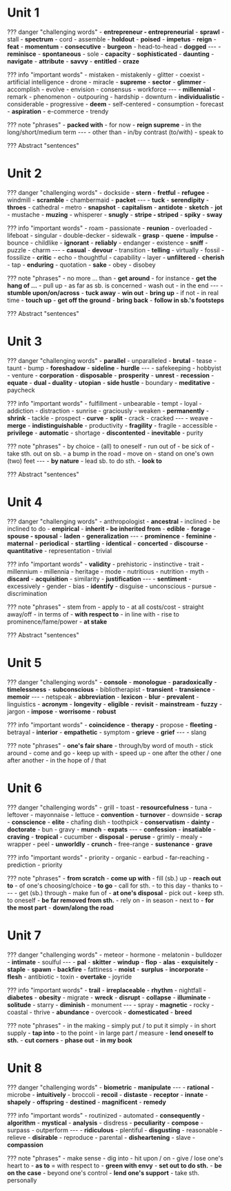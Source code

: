 # Unit 1
??? danger "challenging words"
	- **entrepreneur - entrepreneurial**
	- **sprawl**
	- stall
	- **spectrum**
	- cord
	- assemble
	- **holdout**
	- **poised**
	- **impetus**
	- **reign**
	- **feat**
	- **momentum**
	- **consecutive**
	- **burgeon**
	- head-to-head
	- **dogged**
	---
	- **reminisce**
	- **spontaneous**
	- sole
	- **capacity**
	- **sophisticated**
	- **daunting**
	- **navigate**
	- **attribute**
	- **savvy**
	- **entitled**
	- **craze**


??? info "important words"
	- mistaken - mistakenly
	- glitter
	- coexist
	- artificial intelligence
	- drone
	- miracle
	- **supreme**
	- **sector**
	- **glimmer**
	- accomplish
	- evolve
	- envision
	- consensus
	- workforce
	---
	- **millennial**
	- remark
	- phenomenon
	- outpouring
	- hardship
	- downturn
	- **individualistic**
	- considerable
	- progressive
	- **deem**
	- self-centered
	- consumption
	- forecast
	- **aspiration**
	- e-commerce
	- trendy

??? note "phrases"
	- **packed with**
	- for now
	- **reign supreme**
	- in the long/short/medium term
	---
	- other than
	- in/by contrast (to/with)
	- speak to

??? Abstract "sentences"

# Unit 2
??? danger "challenging words"
	- dockside
	- **stern**
	- **fretful**
	- **refugee**
	- windmill
	- **scramble**
	- chambermaid
	- **packet**
	---
	- **tuck**
	- **serendipity**
	- **throes**
	- cathedral
	- metro
	- **snapshot**
	- **capitalism**
	- **antidote**
	- **sketch**
	- **jot**
	- mustache
	- **muzing**
	- whisperer
	- **snugly**
	- **stripe - striped**
	- **spiky**
	- **sway**



??? info "important words"
	- roam
	- passionate
	- **reunion**
	- overloaded
	- lifeboat
	- singular
	- double-decker
	- sidewalk
	- **grasp**
	- **quene**
	- **impulse**
	- bounce
	- childlike
	- **ignorant**
	- **reliably**
	- endanger
	- existence
	- **sniff**
	- puzzle
	- charm
	---
	- **casual**
	- **devour**
	- transition
	- **telling**
	- virtually
	- fossil - fossilize
	- **critic**
	- echo
	- thoughtful
	- capability
	- layer
	- **unfiltered**
	- **cherish**
	- tap
	- **enduring**
	- quotation
	- **sake**
	- obey - disobey


??? note "phrases"
	- no more ... than
	- **get around**
	- for instance
	- **get the hang of ...**
	- pull up
	- as far as sb. is concerned
	- wash out
	- in the end
	---
	- **stumble upon/on/across**
	- **tuck away**
	- **win out**
	- **bring up**
	- if not
	- in real time
	- **touch up**
	- **get off the ground**
	- **bring back**
	- **follow in sb.'s footsteps**
	

??? Abstract "sentences"

#  Unit 3
??? danger "challenging words"
	- **parallel** - unparalleled
	- **brutal**
	- tease
	- taunt
	- bump
	- **foreshadow**
	- **sideline**
	- **hurdle**
	---
	- safekeeping
	- hobbyist
	- venture
	- **corporation**
	- **disposable**
	- **prosperity**
	- **unrest**
	- **recession**
	- **equate**
	- **dual - duality**
	- **utopian**
	- **side hustle**
	- boundary
	- **meditative**
	- paycheck

??? info "important words"
	- fulfillment
	- unbearable
	- tempt
	- loyal
	- addiction
	- distraction
	- sunrise
	- graciously
	- weaken
	- **permanently**
	- **shrink**
	- tackle
	- prospect
	- **curve**
	- **split**
	- crack - cracked
	---
	- weave
	- **merge**
	- **indistinguishable**
	- productivity
	- **fragility** - fragile
	- accessible
	- **privilege**
	- **automatic**
	- shortage
	- **discontented**
	- **inevitable**
	- purity

??? note "phrases"
	- by choice
	- (all) to oneself
	- run out of
	- be sick of
	- take sth. out on sb.
	- a bump in the road
	- move on
	- stand on one's own (two) feet
	---
	- **by nature**
	- lead sb. to do sth.
	- **look to**

??? Abstract "sentences"
# Unit 4
??? danger "challenging words"
	- anthropologist
	- **ancestral**
	- inclined - be inclined to do 
	- **empirical**
	- **inherit - be inherited from**
	- **edible**
	- **forage**
	- **spouse - spousal**
	- **laden**
	- **generalization**
	---
	- **prominence**
	- **feminine**
	- **maternal**
	- **periodical**
	- **startling**
	- **identical**
	- **concerted**
	- **discourse**
	- **quantitative**
	- representation
	- trivial
 
??? info "important words"
	- **validity**
	- prehistoric
	- instinctive
	- trait
	- millennium - millennia
	- heritage
	- mode
	- nutritious - nutrition
	- myth
	- **discard**
	- **acquisition**
	- similarity
	- **justification**
	---
	- **sentiment**
	- excessively
	- gender
	- bias
	- **identify**
	- disguise
	- unconscious
	- pursue
	- discrimination

??? note "phrases"
	 - stem from
	 - apply to
	 - at all costs/cost
	 - straight away/off
	 - in terms of
	 - **with respect to**
	 - in line with
	 - rise to prominence/fame/power
	 - **at stake**

??? Abstract "sentences"

# Unit 5
??? danger "challenging words"
	 - **console**
	 - **monologue**
	 - **paradoxically**
	 - **timelessness**
	 - **subconscious**
	 - bibliotherapist
	 - **transient** - **transience**
	 - **memoir**
	 ---
	 - netspeak
	 - **abbreviation**
	 - **lexicon**
	 - **blur**
	 - **prevalent**
	 - linguistics
	 - **acronym**
	 - **longevity**
	 - **eligible**
	 - **revisit**
	 - **mainstream**
	 - **fuzzy**
	 - jargon
	 - **impose**
	 - **worrisome**
	 - **robust**

??? info "important words"
	- **coincidence**
	- **therapy**
	- propose
	- **fleeting**
	- betrayal
	- **interior**
	- **empathetic**
	- symptom
	- **grieve** - **grief**
	---
	- slang

??? note "phrases"
	 - **one's fair share**
	 - through/by word of mouth
	 - stick around
	 - come and go
	 - keep up with
	 - speed up
	 - one after the other / one after another
	 - in the hope of / that

# Unit 6
??? danger "challenging words"
	- grill
	- toast
	- **resourcefulness**
	- tuna
	- leftover
	- mayonnaise
	- lettuce
	- **convention**
	- **turnover**
	- downside
	- **scrap**
	- **conscience**
	- **elite**
	- chafing dish
	- toothpick
	- **conservatism**
	- **dainty**
	- **doctorate**
	- bun
	- gravy
	- **munch**
	- **expats**
	---
	- **confession**
	- **insatiable**
	- **craving**
	- **tropical**
	- cucumber
	- **disposal**
	- **peruse**
	- grimly
	- mealy
	- wrapper
	- peel
	- **unworldly**
	- **crunch**
	- free-range
	- **sustenance**
	- **grave**


??? info "important words"
	- priority
	- organic
	- earbud
	- far-reaching
	- prediction
	- priority

??? note "phrases"
	- **from scratch**
	- **come up with**
	- fill (sb.) up
	- **reach out to**
	- of one's choosing/choice
	- **to go**
	- call for sth.
	- to this day
	- thanks to
	---
	- get (sb.) through
	- make fun of
	- **at one's disposal**
	- pick out
	- keep sth. to oneself
	- **be far removed from sth.**
	- rely on
	- in season
	- next to
	- **for the most part**
	- **down/along the road**

# Unit 7
??? danger "challenging words"
	- meteor
	- hormone
	- melatonin
	- bulldozer
	- **intimate**
	- soulful
	---
	- **pal**
	- **skitter**
	- **windup**
	- **flop**
	- **alas**
	- **exquisitely**
	- **staple**
	- **spawn**
	- **backfire**
	- fattiness
	- **moist**
	- **surplus**
	- **incorporate**
	- **flesh**
	- antibiotic
	- toxin
	- **overtake**
	- joyride

??? info "important words"
	- **trail**
	- **irreplaceable**
	- **rhythm**
	- nightfall
	- **diabetes**
	- **obesity**
	- migrate
	- **wreck**
	- **disrupt**
	- **collapse**
	- **illuminate**
	- **solitude**
	- starry
	- **diminish**
	- monument
	---
	- spray
	- **magnetic**
	- rocky
	- coastal
	- thrive
	- **abundance**
	- overcook
	- **domesticated**
	- **breed**

??? note "phrases"
	- in the making
	- simply put / to put it simply
	- in short supply
	- **tap into**
	- to the point
	- in large part / measure
	- **lend oneself to sth.**
	- **cut corners**
	- **phase out**
	- **in my book**

# Unit 8

??? danger "challenging words" 
	- **biometric**
	- **manipulate**
	---
	- **rational**
	- microbe
	- **intuitively**
	- broccoli
	- **recoil**
	- **distaste**
	- **receptor**
	- **innate**
	- **shapely**
	- **offspring**
	- **destined**
	- **magnificent**
	- **remedy**

??? info "important words"
	- routinized
	- automated
	- **consequently**
	- **algorithm**
	- **mystical**
	- **analysis**
	- disdress
	- **peculiarity**
	- **compose**
	- surpass
	- outperform
	---
	- **ridiculous**
	- plentiful
	- **disgusting**
	- reasonable
	- relieve
	- **disirable**
	- reproduce
	- parental
	- **disheartening**
	- slave
	- **compassion**

??? note "phrases"
	- make sense
	- dig into
	- hit upon / on
	- give / lose one's heart to
	- **as to** = with respect to
	- **green with envy**
	- **set out to do sth.**
	- **be on the case**
	- beyond one's control
	- **lend one's support**
	- take sth. personally